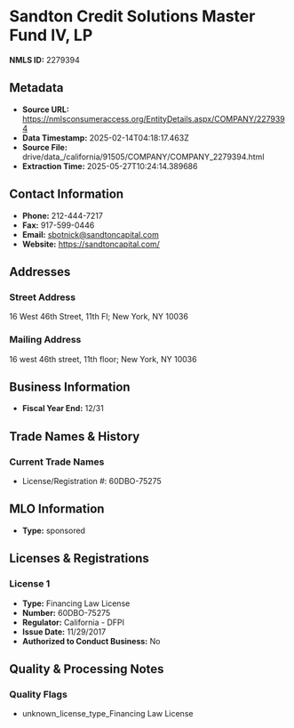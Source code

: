 # Sandton Credit Solutions Master Fund IV, LP

**NMLS ID:** 2279394

## Metadata
- **Source URL:** https://nmlsconsumeraccess.org/EntityDetails.aspx/COMPANY/2279394
- **Data Timestamp:** 2025-02-14T04:18:17.463Z
- **Source File:** drive/data_/california/91505/COMPANY/COMPANY_2279394.html
- **Extraction Time:** 2025-05-27T10:24:14.389686

## Contact Information
- **Phone:** 212-444-7217
- **Fax:** 917-599-0446
- **Email:** sbotnick@sandtoncapital.com
- **Website:** https://sandtoncapital.com/

## Addresses
### Street Address
16 West 46th Street, 11th Fl; New York, NY 10036

### Mailing Address
16 west 46th street, 11th floor; New York, NY 10036

## Business Information
- **Fiscal Year End:** 12/31

## Trade Names & History
### Current Trade Names
- License/Registration #: 60DBO-75275

## MLO Information
- **Type:** sponsored

## Licenses & Registrations

### License 1
- **Type:** Financing Law License
- **Number:** 60DBO-75275
- **Regulator:** California - DFPI
- **Issue Date:** 11/29/2017
- **Authorized to Conduct Business:** No

## Quality & Processing Notes
### Quality Flags
- unknown_license_type_Financing Law License
